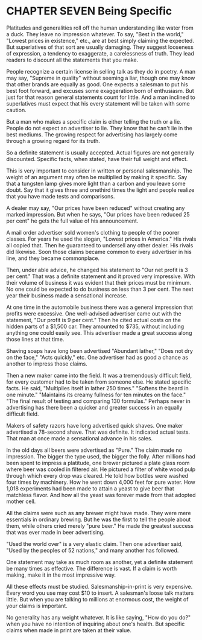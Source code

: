# CHAPTER SEVEN Being Specific

Platitudes and generalities roll off the human understanding like water from a duck. They leave no impression whatever. To say, "Best in the world," "Lowest prices in existence," etc., are at best simply claiming the expected. But superlatives of that sort are
usually damaging. They suggest looseness of expression, a tendency to exaggerate, a carelessness of truth. They lead readers to discount all the statements that you make.

People recognize a certain license in selling talk as they do in poetry. A man may say, "Supreme in quality" without seeming a liar, though
one may know that other brands are equally as good. One expects a salesman to put his best foot forward, and excuses some exaggeration born of enthusiasm. But just for that reason general
statements count for little. And a man inclined to superlatives must expect that his every statement will be taken with some caution.

But a man who makes a specific claim is either telling the truth or a lie. People do not expect an advertiser to lie. They know that he can't
lie in the best mediums. The growing respect for advertising has largely come through a growing regard for its truth.

So a definite statement is usually accepted. Actual figures are not generally discounted. Specific facts, when stated, have their full weight and effect.

This is very important to consider in written or personal salesmanship. The weight of an argument may often be multiplied by making it specific. Say that a tungsten lamp gives more light than a carbon and you leave some doubt. Say that it gives three and onethird
times the light and people realize that you have made tests and comparisons.

A dealer may say, "Our prices have been reduced" without creating any marked impression. But when he says, "Our prices have been reduced 25 per cent" he gets the full value of his announcement.

A mail order advertiser sold women's clothing to people of the poorer classes. For years he used the slogan, "Lowest prices in America." His rivals all copied that. Then he guaranteed to undersell
any other dealer. His rivals did likewise. Soon those claims became common to every advertiser in his line, and they became commonplace.

Then, under able advice, he changed his statement to "Our net profit is 3 per cent." That was a definite statement and it proved very
impressive. With their volume of business it was evident that their prices must be minimum. No one could be expected to do business
on less than 3 per cent. The next year their business made a sensational increase.

At one time in the automobile business there was a general impression that profits were excessive. One well-advised advertiser came out with the statement, "Our profit is 9 per cent." Then he cited
actual costs on the hidden parts of a $1,500 car. They amounted to $735, without including anything one could easily see. This advertiser made a great success along those lines at that time.

Shaving soaps have long been advertised "Abundant lather," "Does not dry on the face," "Acts quickly," etc. One advertiser had as good a chance as another to impress those claims.

Then a new maker came into the field. It was a tremendously difficult field, for every customer had to be taken from someone else. He stated specific facts. He said, "Multiplies itself in lather 250
times." "Softens the beard in one minute." "Maintains its creamy fullness for ten minutes on the face." "The final result of testing and
comparing 130 formulas." Perhaps never in advertising has there been a quicker and greater success in an equally difficult field.


Makers of safety razors have long advertised quick shaves. One maker advertised a 78-second shave. That was definite. It indicated
actual tests. That man at once made a sensational advance in his sales.

In the old days all beers were advertised as "Pure." The claim made no impression. The bigger the type used, the bigger the folly. After
millions had been spent to impress a platitude, one brewer pictured a plate glass room where beer was cooled in filtered air. He pictured a
filter of white wood pulp through which every drop was cleared. He told how bottles were washed four times by machinery. How he went down 4,000 feet for pure water. How 1,018 experiments had been made to attain a yeast to give beer that matchless flavor. And how all the yeast was forever made from that adopted mother cell.

All the claims were such as any brewer might have made. They were mere essentials in ordinary brewing. But he was the first to tell the
people about them, while others cried merely "pure beer." He made the greatest success that was ever made in beer advertising.

"Used the world over" is a very elastic claim. Then one advertiser said, "Used by the peoples of 52 nations," and many another has followed.

One statement may take as much room as another, yet a definite statement be many times as effective. The difference is vast. If a claim is worth making, make it in the most impressive way.

All these effects must be studied. Salesmanship-in-print is very expensive. Every word you use may cost $10 to insert. A salesman's
loose talk matters little. But when you are talking to millions at enormous cost, the weight of your claims is important.

No generality has any weight whatever. It is like saying, "How do you do?" when you have no intention of inquiring about one's health.
But specific claims when made in print are taken at their value.


